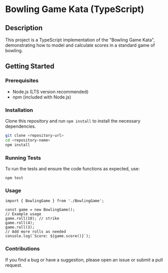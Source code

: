 # Bowling Game Kata (TypeScript)

## Description

This project is a TypeScript implementation of the "Bowling Game Kata", demonstrating how to model and calculate scores in a standard game of bowling.

## Getting Started

### Prerequisites

- Node.js (LTS version recommended)
- npm (included with Node.js)

### Installation

Clone this repository and run `npm install` to install the necessary dependencies.

```bash
git clone <repository-url>
cd <repository-name>
npm install
```

### Running Tests

To run the tests and ensure the code functions as expected, use:

```
npm test
```

### Usage

```
import { BowlingGame } from './BowlingGame';

const game = new BowlingGame();
// Example usage
game.roll(10); // strike
game.roll(4);
game.roll(3);
// Add more rolls as needed
console.log(`Score: ${game.score()}`);
```

### Contributions

If you find a bug or have a suggestion, please open an issue or submit a pull request.

